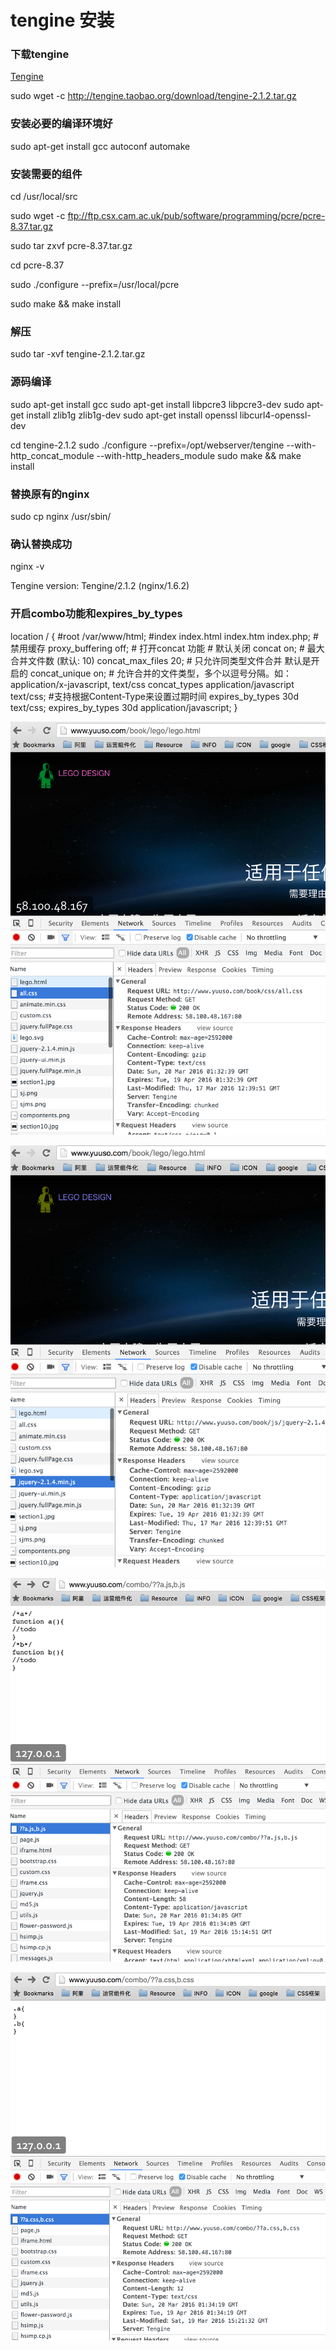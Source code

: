 # tengine 安装

### 下载tengine

[Tengine](http://tengine.taobao.org/index_cn.html)

sudo wget -c http://tengine.taobao.org/download/tengine-2.1.2.tar.gz

### 安装必要的编译环境好

sudo apt-get install gcc autoconf automake

### 安装需要的组件

cd /usr/local/src

sudo wget -c ftp://ftp.csx.cam.ac.uk/pub/software/programming/pcre/pcre-8.37.tar.gz

sudo tar zxvf pcre-8.37.tar.gz

cd pcre-8.37

sudo ./configure --prefix=/usr/local/pcre

sudo make && make install

### 解压

sudo tar -xvf tengine-2.1.2.tar.gz

### 源码编译
sudo apt-get install gcc
sudo apt-get install libpcre3 libpcre3-dev
sudo apt-get install zlib1g zlib1g-dev
sudo apt-get install openssl libcurl4-openssl-dev

cd tengine-2.1.2
sudo ./configure --prefix=/opt/webserver/tengine --with-http_concat_module --with-http_headers_module
sudo make && make install

### 替换原有的nginx

sudo cp nginx /usr/sbin/

### 确认替换成功

nginx -v

Tengine version: Tengine/2.1.2 (nginx/1.6.2)

### 开启combo功能和expires_by_types

location / {
            #root   /var/www/html;
            #index  index.html index.htm index.php;
                # 禁用缓存
                proxy_buffering off;
                # 打开concat 功能
                # 默认关闭
                concat on;
                # 最大合并文件数 (默认: 10)
                concat_max_files 20;
                # 只允许同类型文件合并 默认是开启的
                concat_unique on;
                # 允许合并的文件类型，多个以逗号分隔。如：application/x-javascript, text/css
                concat_types application/javascript text/css;
                #支持根据Content-Type来设置过期时间
                expires_by_types       30d text/css;
                expires_by_types       30d application/javascript;
        }
        
![png](../assets/nginx/1.png)        

![png](../assets/nginx/2.png)        

![png](../assets/nginx/3.png)        

![png](../assets/nginx/4.png)        
